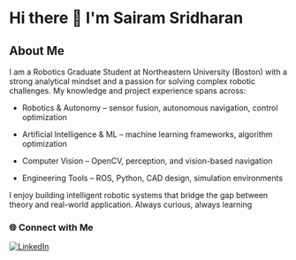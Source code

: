 # Hi there 👋 I'm Sairam Sridharan      

## About Me

I am a Robotics Graduate Student at Northeastern University (Boston) with a strong analytical mindset and a passion for solving complex robotic challenges. My knowledge and project experience spans across:

- Robotics & Autonomy – sensor fusion, autonomous navigation, control optimization

- Artificial Intelligence & ML – machine learning frameworks, algorithm optimization

- Computer Vision – OpenCV, perception, and vision-based navigation

- Engineering Tools – ROS, Python, CAD design, simulation environments

I enjoy building intelligent robotic systems that bridge the gap between theory and real-world application. Always curious, always learning

### 🌐 Connect with Me  
[![LinkedIn](https://img.shields.io/badge/LinkedIn-blue?style=flat&logo=linkedin)](https://www.linkedin.com/linkedin.com/in/sairam-sridharan-6640441b9/)

